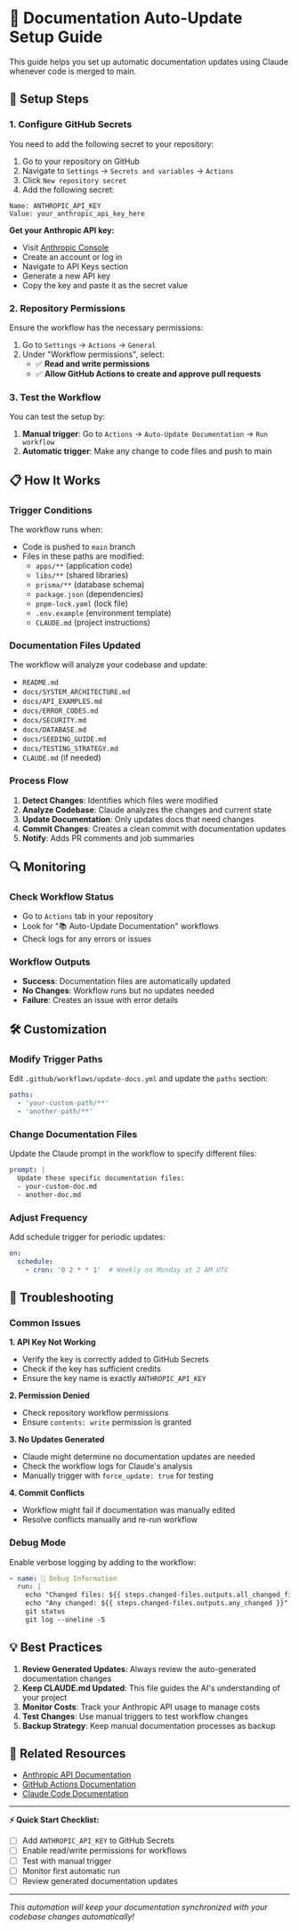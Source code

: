 # 🤖 Documentation Auto-Update Setup Guide

This guide helps you set up automatic documentation updates using Claude whenever code is merged to main.

## 🔧 Setup Steps

### 1. Configure GitHub Secrets

You need to add the following secret to your repository:

1. Go to your repository on GitHub
2. Navigate to `Settings` → `Secrets and variables` → `Actions`
3. Click `New repository secret`
4. Add the following secret:

```
Name: ANTHROPIC_API_KEY
Value: your_anthropic_api_key_here
```

**Get your Anthropic API key:**
- Visit [Anthropic Console](https://console.anthropic.com/)
- Create an account or log in
- Navigate to API Keys section
- Generate a new API key
- Copy the key and paste it as the secret value

### 2. Repository Permissions

Ensure the workflow has the necessary permissions:

1. Go to `Settings` → `Actions` → `General`
2. Under "Workflow permissions", select:
   - ✅ **Read and write permissions**
   - ✅ **Allow GitHub Actions to create and approve pull requests**

### 3. Test the Workflow

You can test the setup by:

1. **Manual trigger**: Go to `Actions` → `Auto-Update Documentation` → `Run workflow`
2. **Automatic trigger**: Make any change to code files and push to main

## 📋 How It Works

### Trigger Conditions
The workflow runs when:
- Code is pushed to `main` branch
- Files in these paths are modified:
  - `apps/**` (application code)
  - `libs/**` (shared libraries) 
  - `prisma/**` (database schema)
  - `package.json` (dependencies)
  - `pnpm-lock.yaml` (lock file)
  - `.env.example` (environment template)
  - `CLAUDE.md` (project instructions)

### Documentation Files Updated
The workflow will analyze your codebase and update:
- `README.md`
- `docs/SYSTEM_ARCHITECTURE.md`
- `docs/API_EXAMPLES.md`
- `docs/ERROR_CODES.md`
- `docs/SECURITY.md`
- `docs/DATABASE.md`
- `docs/SEEDING_GUIDE.md`
- `docs/TESTING_STRATEGY.md`
- `CLAUDE.md` (if needed)

### Process Flow
1. **Detect Changes**: Identifies which files were modified
2. **Analyze Codebase**: Claude analyzes the changes and current state
3. **Update Documentation**: Only updates docs that need changes
4. **Commit Changes**: Creates a clean commit with documentation updates
5. **Notify**: Adds PR comments and job summaries

## 🔍 Monitoring

### Check Workflow Status
- Go to `Actions` tab in your repository
- Look for "📚 Auto-Update Documentation" workflows
- Check logs for any errors or issues

### Workflow Outputs
- **Success**: Documentation files are automatically updated
- **No Changes**: Workflow runs but no updates needed
- **Failure**: Creates an issue with error details

## 🛠️ Customization

### Modify Trigger Paths
Edit `.github/workflows/update-docs.yml` and update the `paths` section:

```yaml
paths:
  - 'your-custom-path/**'
  - 'another-path/**'
```

### Change Documentation Files
Update the Claude prompt in the workflow to specify different files:

```yaml
prompt: |
  Update these specific documentation files:
  - your-custom-doc.md
  - another-doc.md
```

### Adjust Frequency
Add schedule trigger for periodic updates:

```yaml
on:
  schedule:
    - cron: '0 2 * * 1'  # Weekly on Monday at 2 AM UTC
```

## 🚨 Troubleshooting

### Common Issues

**1. API Key Not Working**
- Verify the key is correctly added to GitHub Secrets
- Check if the key has sufficient credits
- Ensure the key name is exactly `ANTHROPIC_API_KEY`

**2. Permission Denied**
- Check repository workflow permissions
- Ensure `contents: write` permission is granted

**3. No Updates Generated**
- Claude might determine no documentation updates are needed
- Check the workflow logs for Claude's analysis
- Manually trigger with `force_update: true` for testing

**4. Commit Conflicts**
- Workflow might fail if documentation was manually edited
- Resolve conflicts manually and re-run workflow

### Debug Mode
Enable verbose logging by adding to the workflow:

```yaml
- name: 🐛 Debug Information
  run: |
    echo "Changed files: ${{ steps.changed-files.outputs.all_changed_files }}"
    echo "Any changed: ${{ steps.changed-files.outputs.any_changed }}"
    git status
    git log --oneline -5
```

## 💡 Best Practices

1. **Review Generated Updates**: Always review the auto-generated documentation changes
2. **Keep CLAUDE.md Updated**: This file guides the AI's understanding of your project
3. **Monitor Costs**: Track your Anthropic API usage to manage costs
4. **Test Changes**: Use manual triggers to test workflow changes
5. **Backup Strategy**: Keep manual documentation processes as backup

## 🔗 Related Resources

- [Anthropic API Documentation](https://docs.anthropic.com/)
- [GitHub Actions Documentation](https://docs.github.com/en/actions)
- [Claude Code Documentation](https://docs.anthropic.com/en/docs/claude-code)

---

**⚡ Quick Start Checklist:**
- [ ] Add `ANTHROPIC_API_KEY` to GitHub Secrets
- [ ] Enable read/write permissions for workflows
- [ ] Test with manual trigger
- [ ] Monitor first automatic run
- [ ] Review generated documentation updates

---

_This automation will keep your documentation synchronized with your codebase changes automatically!_
